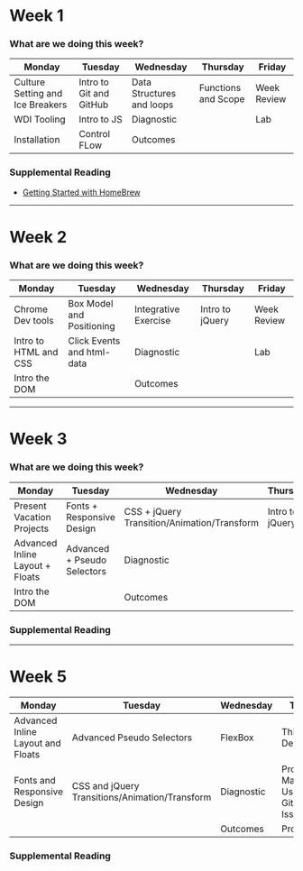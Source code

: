 # Week 1

### What are we doing this week?

| Monday                           | Tuesday                 | Wednesday                 | Thursday            | Friday      |
|----------------------------------|-------------------------|---------------------------|---------------------|-------------|
| Culture Setting and Ice Breakers | Intro to Git and GitHub | Data Structures and loops | Functions and Scope | Week Review |
| WDI Tooling            | Intro to JS             | Diagnostic                |                     | Lab         |
| Installation                     | Control FLow            | Outcomes                  |                     |             |

### Supplemental Reading
- [Getting Started with HomeBrew](https://www.safaribooksonline.com/blog/2014/03/03/homebrew/)

---
# Week 2

### What are we doing this week?

| Monday                | Tuesday                    | Wednesday            | Thursday        | Friday      |
|-----------------------|----------------------------|----------------------|-----------------|-------------|
| Chrome Dev tools      | Box Model and Positioning  | Integrative Exercise | Intro to jQuery | Week Review |
| Intro to HTML and CSS | Click Events and html-data | Diagnostic           |                 | Lab         |
| Intro the DOM         |                            | Outcomes             |                 |             |

---
# Week 3

### What are we doing this week?

| Monday                | Tuesday                    | Wednesday            | Thursday        | Friday      |
|-----------------------|----------------------------|----------------------|-----------------|-------------|
| Present Vacation Projects      | Fonts + Responsive Design  | CSS + jQuery Transition/Animation/Transform | Intro to jQuery | Week Review |
| Advanced Inline Layout + Floats | Advanced + Pseudo Selectors | Diagnostic           |                 | Lab         |
| Intro the DOM         |                            | Outcomes             |                 |             |

### Supplemental Reading

---

# Week 5

| Monday                            | Tuesday                                        | Wednesday  | Thursday                                        | Friday |
|-----------------------------------|------------------------------------------------|------------|-------------------------------------------------|--------|
| Advanced Inline Layout and Floats | Advanced Pseudo Selectors                      | FlexBox    | Thinking Design                                 |        |
| Fonts and Responsive Design       | CSS and jQuery Transitions/Animation/Transform | Diagnostic | Project Management, User stories, GitHub Issues | Lab    |
|                                   |                                                | Outcomes   | Project Intro                                   |        |


### Supplemental Reading
